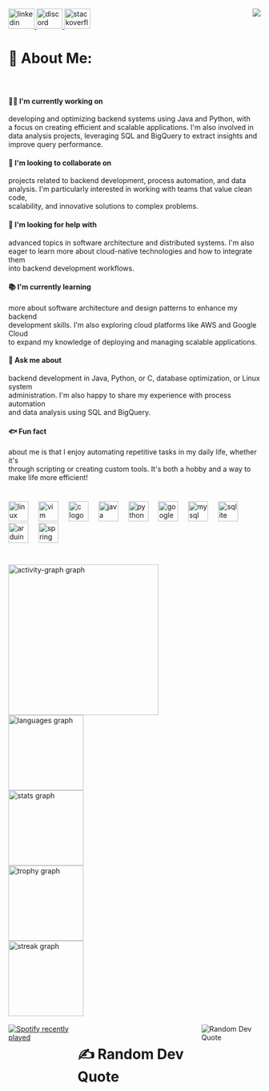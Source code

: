 ###

<img align="right" src="https://profile-counter.glitch.me/damianp91/count.svg?"  />

###

###

<div align="left">
  <a href="https://www.linkedin.com/in/damian-posada-/" target="_blank">
    <img src="https://raw.githubusercontent.com/maurodesouza/profile-readme-generator/master/src/assets/icons/social/linkedin/default.svg" width="52" height="40" alt="linkedin logo"  />
  </a>
  <a href="https://discord.com/channels/@me" target="_blank">
    <img src="https://raw.githubusercontent.com/maurodesouza/profile-readme-generator/master/src/assets/icons/social/discord/default.svg" width="52" height="40" alt="discord logo"  />
  </a>
  <a href="https://stackoverflow.com/users/17776834/damian-posada" target="_blank">
    <img src="https://raw.githubusercontent.com/maurodesouza/profile-readme-generator/master/src/assets/icons/social/stackoverflow/default.svg" width="52" height="40" alt="stackoverflow logo"  />
  </a>
</div>

###

<h1 align="left">💫 About Me:</h1>

###

<br clear="both">

<h4 align="left">👨‍💻 I'm currently working on</h4>developing and optimizing backend systems using Java and Python, with<br>a focus on creating efficient and scalable applications. I'm also involved in<br>data analysis projects, leveraging SQL and BigQuery to extract insights and<br>improve query performance.<br><h4>🤝 I'm looking to collaborate on</h4>projects related to backend development, process automation, and data<br>analysis. I'm particularly interested in working with teams that value clean code,<br>scalability, and innovative solutions to complex problems.<br><h4>🛟 I'm looking for help with</h4>advanced topics in software architecture and distributed systems. I'm also<br>eager to learn more about cloud-native technologies and how to integrate them<br>into backend development workflows.<br><h4>📚 I'm currently learning</h4>more about software architecture and design patterns to enhance my backend<br>development skills. I'm also exploring cloud platforms like AWS and Google Cloud<br>to expand my knowledge of deploying and managing scalable applications.<br><h4>💬 Ask me about</h4>backend development in Java, Python, or C, database optimization, or Linux system<br>administration. I'm also happy to share my experience with process automation<br>and data analysis using SQL and BigQuery.<br><h4>🐟 Fun fact</h4>about me is that I enjoy automating repetitive tasks in my daily life, whether it's<br>through scripting or creating custom tools. It's both a hobby and a way to<br>make life more efficient!</p>

<h1></h1>

<div align="left">
  <img src="https://cdn.jsdelivr.net/gh/devicons/devicon/icons/linux/linux-original.svg" height="40" alt="linux logo"  />
  <img width="12" />
  <img src="https://cdn.jsdelivr.net/gh/devicons/devicon/icons/vim/vim-original.svg" height="40" alt="vim logo"  />
  <img width="12" />
  <img src="https://cdn.jsdelivr.net/gh/devicons/devicon/icons/c/c-original.svg" height="40" alt="c logo"  />
  <img width="12" />
  <img src="https://cdn.jsdelivr.net/gh/devicons/devicon/icons/java/java-original.svg" height="40" alt="java logo"  />
  <img width="12" />
  <img src="https://cdn.jsdelivr.net/gh/devicons/devicon/icons/python/python-original.svg" height="40" alt="python logo"  />
  <img width="12" />
  <img src="https://cdn.jsdelivr.net/gh/devicons/devicon/icons/googlecloud/googlecloud-original.svg" height="40" alt="googlecloud logo"  />
  <img width="12" />
  <img src="https://cdn.jsdelivr.net/gh/devicons/devicon/icons/mysql/mysql-original.svg" height="40" alt="mysql logo"  />
  <img width="12" />
  <img src="https://cdn.jsdelivr.net/gh/devicons/devicon/icons/sqlite/sqlite-original.svg" height="40" alt="sqlite logo"  />
  <img width="12" />
  <img src="https://cdn.jsdelivr.net/gh/devicons/devicon/icons/arduino/arduino-original.svg" height="40" alt="arduino logo"  />
  <img width="12" />
  <img src="https://cdn.jsdelivr.net/gh/devicons/devicon/icons/spring/spring-original.svg" height="40" alt="spring logo"  />
</div>
<h1></h1>
<div align="left">
  <img src="https://github-readme-activity-graph.vercel.app/graph?username=damianp91&radius=16&theme=gruvbox&area=true&order=5" height="300" alt="activity-graph graph" /> <br>
  <img src="https://github-readme-stats.vercel.app/api/top-langs?username=damianp91&locale=en&hide_title=false&layout=compact&card_width=320&langs_count=5&theme=gruvbox&hide_border=false&order=2" height="150" alt="languages graph" /> <br>
  <img src="https://github-readme-stats.vercel.app/api?username=damianp91&hide_title=false&hide_rank=false&show_icons=true&include_all_commits=true&count_private=true&disable_animations=false&theme=gruvbox&locale=en&hide_border=false&order=1" height="150" alt="stats graph" /> <br>
  <img src="https://github-profile-trophy.vercel.app?username=damianp91&theme=gruvbox&column=-1&row=1&margin-w=8&margin-h=8&no-bg=false&no-frame=false&order=4" height="150" alt="trophy graph" /> <br>
  <img src="https://streak-stats.demolab.com?user=damianp91&locale=en&mode=daily&theme=gruvbox&hide_border=false&border_radius=5&order=3" height="150" alt="streak graph"  />
</div>
<br clear="both">

<div align="left" style="display: flex; justify-content: space-between;">
  <div>
    <a href="https://open.spotify.com/user/31kfnkkfvvf4u4dnaavnqpsfix7a">
      <img src="https://spotify-recently-played-readme.vercel.app/api?user=31kfnkkfvvf4u4dnaavnqpsfix7a&count=7&unique=false" alt="Spotify recently played"  />
    </a>
  </div>
  <h1 align="left">✍️ Random Dev Quote</h1>
  <div>
    <img src="https://quotes-github-readme.vercel.app/api?type=horizontal&theme=gruvbox" alt="Random Dev Quote"  />
  </div>
</div>

<h1></h1>

<!-- Proudly created with GPRM ( https://gprm.itsvg.in ) -->
